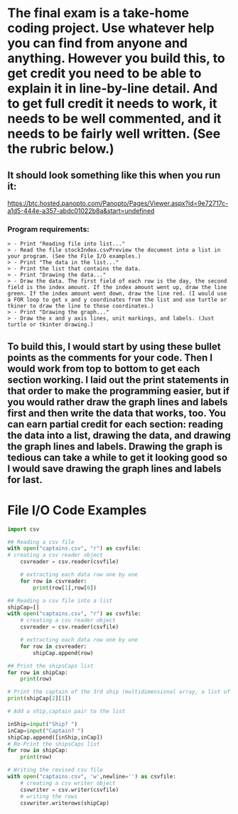 # The final exam is a take-home coding project. Use whatever help you can find from anyone and anything. However you build this, to get credit you need to be able to explain it in line-by-line detail. And to get full credit it needs to work, it needs to be well commented, and it needs to be fairly well written. (See the rubric below.)

## It should look something like this when you run it:
https://btc.hosted.panopto.com/Panopto/Pages/Viewer.aspx?id=9e72717c-a1d5-444e-a357-abdc01022b8a&start=undefined

### Program requirements:

    > - Print "Reading file into list..."
    > - Read the file stockIndex.csvPreview the document into a list in your program. (See the File I/O examples.)
    > - Print "The data in the list..."
    > - Print the list that contains the data.
    > - Print "Drawing the data..."
    > - Draw the data. The first field of each row is the day, the second field is the index amount. If the index amount went up, draw the line green. If the index amount went down, draw the line red. (I would use a FOR loop to get x and y coordinates from the list and use turtle or tkiner to draw the line to those coordinates.)
    > - Print "Drawing the graph..."
    > - Draw the x and y axis lines, unit markings, and labels. (Just turtle or tkinter drawing.)

## To build this, I would start by using these bullet points as the comments for your code. Then I would work from top to bottom to get each section working. I laid out the print statements in that order to make the programming easier, but if you would rather draw the graph lines and labels first and then write the data that works, too. You can earn partial credit for each section: reading the data into a list, drawing the data, and drawing the graph lines and labels. Drawing the graph is tedious can take a while to get it looking good so I would save drawing the graph lines and labels for last.

# File I/O Code Examples
```python
import csv

## Reading a csv file
with open("captains.csv", "r") as csvfile:
# creating a csv reader object
    csvreader = csv.reader(csvfile)

    # extracting each data row one by one
    for row in csvreader:
        print(row[1],row[0])

## Reading a csv file into a list
shipCap=[]
with open("captains.csv", "r") as csvfile:
    # creating a csv reader object
    csvreader = csv.reader(csvfile)

    # extracting each data row one by one
    for row in csvreader:
        shipCap.append(row)

## Print the shipsCaps list
for row in shipCap:
    print(row)

# Print the captain of the 3rd ship (multidimensional array, a list of lists)
print(shipCap[2][1])

# Add a ship,captain pair to the list

inShip=input("Ship? ")
inCap=input("Captain? ")
shipCap.append([inShip,inCap])
# Re-Print the shipsCaps list
for row in shipCap:
    print(row)

# Writing the revised csv file
with open("captains.csv", 'w',newline='') as csvfile:
    # creating a csv writer object
    csvwriter = csv.writer(csvfile)
    # writing the rows
    csvwriter.writerows(shipCap)
```
